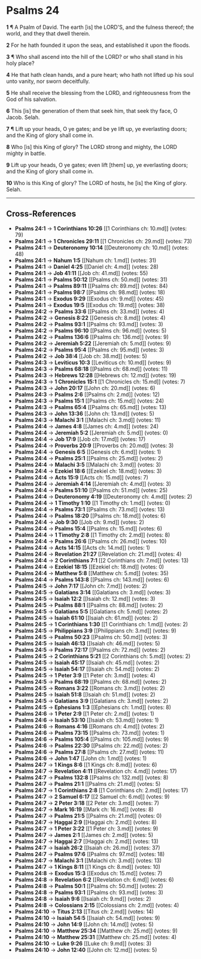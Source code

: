 # Psalms 24

**1** ¶ A Psalm of David. The earth [is] the LORD'S, and the fulness thereof; the world, and they that dwell therein.

**2** For he hath founded it upon the seas, and established it upon the floods.

**3** ¶ Who shall ascend into the hill of the LORD? or who shall stand in his holy place?

**4** He that hath clean hands, and a pure heart; who hath not lifted up his soul unto vanity, nor sworn deceitfully.

**5** He shall receive the blessing from the LORD, and righteousness from the God of his salvation.

**6** This [is] the generation of them that seek him, that seek thy face, O Jacob. Selah.

**7** ¶ Lift up your heads, O ye gates; and be ye lift up, ye everlasting doors; and the King of glory shall come in.

**8** Who [is] this King of glory? The LORD strong and mighty, the LORD mighty in battle.

**9** Lift up your heads, O ye gates; even lift [them] up, ye everlasting doors; and the King of glory shall come in.

**10** Who is this King of glory? The LORD of hosts, he [is] the King of glory. Selah.

---

## Cross-References

- **Psalms 24:1** → **1 Corinthians 10:26** [[1 Corinthians ch: 10.md]] (votes: 79)
- **Psalms 24:1** → **1 Chronicles 29:11** [[1 Chronicles ch: 29.md]] (votes: 73)
- **Psalms 24:1** → **Deuteronomy 10:14** [[Deuteronomy ch: 10.md]] (votes: 48)
- **Psalms 24:1** → **Nahum 1:5** [[Nahum ch: 1.md]] (votes: 31)
- **Psalms 24:1** → **Daniel 4:25** [[Daniel ch: 4.md]] (votes: 28)
- **Psalms 24:1** → **Job 41:11** [[Job ch: 41.md]] (votes: 55)
- **Psalms 24:1** → **Psalms 50:12** [[Psalms ch: 50.md]] (votes: 31)
- **Psalms 24:1** → **Psalms 89:11** [[Psalms ch: 89.md]] (votes: 84)
- **Psalms 24:1** → **Psalms 98:7** [[Psalms ch: 98.md]] (votes: 18)
- **Psalms 24:1** → **Exodus 9:29** [[Exodus ch: 9.md]] (votes: 45)
- **Psalms 24:1** → **Exodus 19:5** [[Exodus ch: 19.md]] (votes: 38)
- **Psalms 24:2** → **Psalms 33:6** [[Psalms ch: 33.md]] (votes: 4)
- **Psalms 24:2** → **Genesis 8:22** [[Genesis ch: 8.md]] (votes: 4)
- **Psalms 24:2** → **Psalms 93:1** [[Psalms ch: 93.md]] (votes: 3)
- **Psalms 24:2** → **Psalms 96:10** [[Psalms ch: 96.md]] (votes: 5)
- **Psalms 24:2** → **Psalms 136:6** [[Psalms ch: 136.md]] (votes: 9)
- **Psalms 24:2** → **Jeremiah 5:22** [[Jeremiah ch: 5.md]] (votes: 9)
- **Psalms 24:2** → **Psalms 95:4** [[Psalms ch: 95.md]] (votes: 3)
- **Psalms 24:2** → **Job 38:4** [[Job ch: 38.md]] (votes: 5)
- **Psalms 24:3** → **Leviticus 10:3** [[Leviticus ch: 10.md]] (votes: 9)
- **Psalms 24:3** → **Psalms 68:18** [[Psalms ch: 68.md]] (votes: 11)
- **Psalms 24:3** → **Hebrews 12:28** [[Hebrews ch: 12.md]] (votes: 19)
- **Psalms 24:3** → **1 Chronicles 15:1** [[1 Chronicles ch: 15.md]] (votes: 7)
- **Psalms 24:3** → **John 20:17** [[John ch: 20.md]] (votes: 6)
- **Psalms 24:3** → **Psalms 2:6** [[Psalms ch: 2.md]] (votes: 12)
- **Psalms 24:3** → **Psalms 15:1** [[Psalms ch: 15.md]] (votes: 24)
- **Psalms 24:3** → **Psalms 65:4** [[Psalms ch: 65.md]] (votes: 13)
- **Psalms 24:3** → **John 13:36** [[John ch: 13.md]] (votes: 5)
- **Psalms 24:3** → **Malachi 3:1** [[Malachi ch: 3.md]] (votes: 11)
- **Psalms 24:4** → **James 4:8** [[James ch: 4.md]] (votes: 24)
- **Psalms 24:4** → **Jeremiah 5:2** [[Jeremiah ch: 5.md]] (votes: 0)
- **Psalms 24:4** → **Job 17:9** [[Job ch: 17.md]] (votes: 17)
- **Psalms 24:4** → **Proverbs 20:9** [[Proverbs ch: 20.md]] (votes: 3)
- **Psalms 24:4** → **Genesis 6:5** [[Genesis ch: 6.md]] (votes: 1)
- **Psalms 24:4** → **Psalms 25:1** [[Psalms ch: 25.md]] (votes: 2)
- **Psalms 24:4** → **Malachi 3:5** [[Malachi ch: 3.md]] (votes: 3)
- **Psalms 24:4** → **Ezekiel 18:6** [[Ezekiel ch: 18.md]] (votes: 3)
- **Psalms 24:4** → **Acts 15:9** [[Acts ch: 15.md]] (votes: 7)
- **Psalms 24:4** → **Jeremiah 4:14** [[Jeremiah ch: 4.md]] (votes: 3)
- **Psalms 24:4** → **Psalms 51:10** [[Psalms ch: 51.md]] (votes: 25)
- **Psalms 24:4** → **Deuteronomy 4:19** [[Deuteronomy ch: 4.md]] (votes: 2)
- **Psalms 24:4** → **1 Timothy 1:10** [[1 Timothy ch: 1.md]] (votes: 0)
- **Psalms 24:4** → **Psalms 73:1** [[Psalms ch: 73.md]] (votes: 13)
- **Psalms 24:4** → **Psalms 18:20** [[Psalms ch: 18.md]] (votes: 6)
- **Psalms 24:4** → **Job 9:30** [[Job ch: 9.md]] (votes: 2)
- **Psalms 24:4** → **Psalms 15:4** [[Psalms ch: 15.md]] (votes: 6)
- **Psalms 24:4** → **1 Timothy 2:8** [[1 Timothy ch: 2.md]] (votes: 8)
- **Psalms 24:4** → **Psalms 26:6** [[Psalms ch: 26.md]] (votes: 10)
- **Psalms 24:4** → **Acts 14:15** [[Acts ch: 14.md]] (votes: 1)
- **Psalms 24:4** → **Revelation 21:27** [[Revelation ch: 21.md]] (votes: 4)
- **Psalms 24:4** → **2 Corinthians 7:1** [[2 Corinthians ch: 7.md]] (votes: 13)
- **Psalms 24:4** → **Ezekiel 18:15** [[Ezekiel ch: 18.md]] (votes: 0)
- **Psalms 24:4** → **Matthew 5:8** [[Matthew ch: 5.md]] (votes: 35)
- **Psalms 24:4** → **Psalms 143:8** [[Psalms ch: 143.md]] (votes: 6)
- **Psalms 24:5** → **John 7:17** [[John ch: 7.md]] (votes: 2)
- **Psalms 24:5** → **Galatians 3:14** [[Galatians ch: 3.md]] (votes: 3)
- **Psalms 24:5** → **Isaiah 12:2** [[Isaiah ch: 12.md]] (votes: 3)
- **Psalms 24:5** → **Psalms 88:1** [[Psalms ch: 88.md]] (votes: 2)
- **Psalms 24:5** → **Galatians 5:5** [[Galatians ch: 5.md]] (votes: 2)
- **Psalms 24:5** → **Isaiah 61:10** [[Isaiah ch: 61.md]] (votes: 2)
- **Psalms 24:5** → **1 Corinthians 1:30** [[1 Corinthians ch: 1.md]] (votes: 2)
- **Psalms 24:5** → **Philippians 3:9** [[Philippians ch: 3.md]] (votes: 9)
- **Psalms 24:5** → **Psalms 50:23** [[Psalms ch: 50.md]] (votes: 3)
- **Psalms 24:5** → **Isaiah 46:13** [[Isaiah ch: 46.md]] (votes: 5)
- **Psalms 24:5** → **Psalms 72:17** [[Psalms ch: 72.md]] (votes: 2)
- **Psalms 24:5** → **2 Corinthians 5:21** [[2 Corinthians ch: 5.md]] (votes: 2)
- **Psalms 24:5** → **Isaiah 45:17** [[Isaiah ch: 45.md]] (votes: 2)
- **Psalms 24:5** → **Isaiah 54:17** [[Isaiah ch: 54.md]] (votes: 2)
- **Psalms 24:5** → **1 Peter 3:9** [[1 Peter ch: 3.md]] (votes: 4)
- **Psalms 24:5** → **Psalms 68:19** [[Psalms ch: 68.md]] (votes: 2)
- **Psalms 24:5** → **Romans 3:22** [[Romans ch: 3.md]] (votes: 2)
- **Psalms 24:5** → **Isaiah 51:8** [[Isaiah ch: 51.md]] (votes: 2)
- **Psalms 24:5** → **Galatians 3:9** [[Galatians ch: 3.md]] (votes: 2)
- **Psalms 24:5** → **Ephesians 1:3** [[Ephesians ch: 1.md]] (votes: 8)
- **Psalms 24:6** → **1 Peter 2:9** [[1 Peter ch: 2.md]] (votes: 1)
- **Psalms 24:6** → **Isaiah 53:10** [[Isaiah ch: 53.md]] (votes: 1)
- **Psalms 24:6** → **Romans 4:16** [[Romans ch: 4.md]] (votes: 2)
- **Psalms 24:6** → **Psalms 73:15** [[Psalms ch: 73.md]] (votes: 1)
- **Psalms 24:6** → **Psalms 105:4** [[Psalms ch: 105.md]] (votes: 9)
- **Psalms 24:6** → **Psalms 22:30** [[Psalms ch: 22.md]] (votes: 2)
- **Psalms 24:6** → **Psalms 27:8** [[Psalms ch: 27.md]] (votes: 11)
- **Psalms 24:6** → **John 1:47** [[John ch: 1.md]] (votes: 1)
- **Psalms 24:7** → **1 Kings 8:6** [[1 Kings ch: 8.md]] (votes: 6)
- **Psalms 24:7** → **Revelation 4:11** [[Revelation ch: 4.md]] (votes: 17)
- **Psalms 24:7** → **Psalms 132:8** [[Psalms ch: 132.md]] (votes: 8)
- **Psalms 24:7** → **Psalms 21:1** [[Psalms ch: 21.md]] (votes: 5)
- **Psalms 24:7** → **1 Corinthians 2:8** [[1 Corinthians ch: 2.md]] (votes: 17)
- **Psalms 24:7** → **2 Samuel 6:17** [[2 Samuel ch: 6.md]] (votes: 9)
- **Psalms 24:7** → **2 Peter 3:18** [[2 Peter ch: 3.md]] (votes: 7)
- **Psalms 24:7** → **Mark 16:19** [[Mark ch: 16.md]] (votes: 8)
- **Psalms 24:7** → **Psalms 21:5** [[Psalms ch: 21.md]] (votes: 0)
- **Psalms 24:7** → **Haggai 2:9** [[Haggai ch: 2.md]] (votes: 8)
- **Psalms 24:7** → **1 Peter 3:22** [[1 Peter ch: 3.md]] (votes: 9)
- **Psalms 24:7** → **James 2:1** [[James ch: 2.md]] (votes: 5)
- **Psalms 24:7** → **Haggai 2:7** [[Haggai ch: 2.md]] (votes: 13)
- **Psalms 24:7** → **Isaiah 26:2** [[Isaiah ch: 26.md]] (votes: 37)
- **Psalms 24:7** → **Psalms 97:6** [[Psalms ch: 97.md]] (votes: 18)
- **Psalms 24:7** → **Malachi 3:1** [[Malachi ch: 3.md]] (votes: 13)
- **Psalms 24:7** → **1 Kings 8:11** [[1 Kings ch: 8.md]] (votes: 10)
- **Psalms 24:8** → **Exodus 15:3** [[Exodus ch: 15.md]] (votes: 7)
- **Psalms 24:8** → **Revelation 6:2** [[Revelation ch: 6.md]] (votes: 6)
- **Psalms 24:8** → **Psalms 50:1** [[Psalms ch: 50.md]] (votes: 2)
- **Psalms 24:8** → **Psalms 93:1** [[Psalms ch: 93.md]] (votes: 3)
- **Psalms 24:8** → **Isaiah 9:6** [[Isaiah ch: 9.md]] (votes: 2)
- **Psalms 24:8** → **Colossians 2:15** [[Colossians ch: 2.md]] (votes: 4)
- **Psalms 24:10** → **Titus 2:13** [[Titus ch: 2.md]] (votes: 14)
- **Psalms 24:10** → **Isaiah 54:5** [[Isaiah ch: 54.md]] (votes: 9)
- **Psalms 24:10** → **John 14:9** [[John ch: 14.md]] (votes: 5)
- **Psalms 24:10** → **Matthew 25:34** [[Matthew ch: 25.md]] (votes: 9)
- **Psalms 24:10** → **Matthew 25:31** [[Matthew ch: 25.md]] (votes: 4)
- **Psalms 24:10** → **Luke 9:26** [[Luke ch: 9.md]] (votes: 3)
- **Psalms 24:10** → **John 12:40** [[John ch: 12.md]] (votes: 5)
